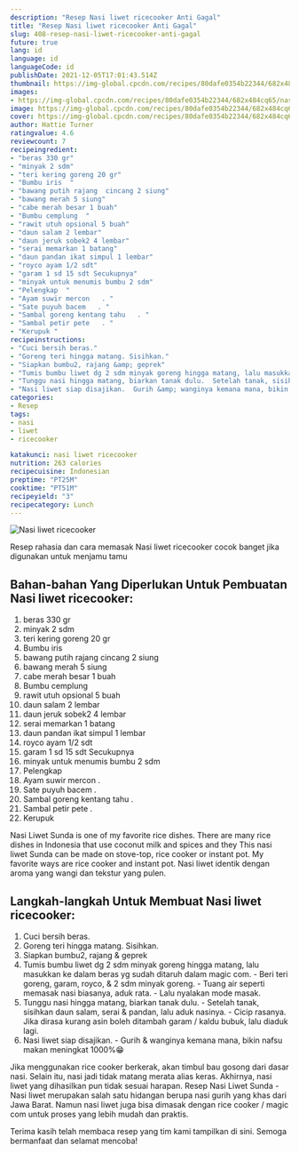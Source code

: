 ```yaml
---
description: "Resep Nasi liwet ricecooker Anti Gagal"
title: "Resep Nasi liwet ricecooker Anti Gagal"
slug: 408-resep-nasi-liwet-ricecooker-anti-gagal
future: true
lang: id
language: id
languageCode: id
publishDate: 2021-12-05T17:01:43.514Z 
thumbnail: https://img-global.cpcdn.com/recipes/80dafe0354b22344/682x484cq65/nasi-liwet-ricecooker-foto-resep-utama.png
images:
- https://img-global.cpcdn.com/recipes/80dafe0354b22344/682x484cq65/nasi-liwet-ricecooker-foto-resep-utama.png
image: https://img-global.cpcdn.com/recipes/80dafe0354b22344/682x484cq65/nasi-liwet-ricecooker-foto-resep-utama.png
cover: https://img-global.cpcdn.com/recipes/80dafe0354b22344/682x484cq65/nasi-liwet-ricecooker-foto-resep-utama.png
author: Hattie Turner
ratingvalue: 4.6
reviewcount: 7
recipeingredient:
- "beras 330 gr"
- "minyak 2 sdm"
- "teri kering goreng 20 gr"
- "Bumbu iris  "
- "bawang putih rajang  cincang 2 siung"
- "bawang merah 5 siung"
- "cabe merah besar 1 buah"
- "Bumbu cemplung  "
- "rawit utuh opsional 5 buah"
- "daun salam 2 lembar"
- "daun jeruk sobek2 4 lembar"
- "serai memarkan 1 batang"
- "daun pandan ikat simpul 1 lembar"
- "royco ayam 1/2 sdt"
- "garam 1 sd 15 sdt Secukupnya"
- "minyak untuk menumis bumbu 2 sdm"
- "Pelengkap  "
- "Ayam suwir mercon   . "
- "Sate puyuh bacem   . "
- "Sambal goreng kentang tahu   . "
- "Sambal petir pete   . "
- "Kerupuk "
recipeinstructions:
- "Cuci bersih beras."
- "Goreng teri hingga matang. Sisihkan."
- "Siapkan bumbu2, rajang &amp; geprek"
- "Tumis bumbu liwet dg 2 sdm minyak goreng hingga matang, lalu masukkan ke dalam beras yg sudah ditaruh dalam magic com. Beri teri goreng, garam, royco, &amp; 2 sdm minyak goreng. Tuang air seperti memasak nasi biasanya, aduk rata. Lalu nyalakan mode masak."
- "Tunggu nasi hingga matang, biarkan tanak dulu.  Setelah tanak, sisihkan daun salam, serai &amp; pandan, lalu aduk nasinya. Cicip rasanya. Jika dirasa kurang asin boleh ditambah garam / kaldu bubuk, lalu diaduk lagi."
- "Nasi liwet siap disajikan.  Gurih &amp; wanginya kemana mana, bikin nafsu makan meningkat 1000%😁"
categories:
- Resep
tags:
- nasi
- liwet
- ricecooker

katakunci: nasi liwet ricecooker 
nutrition: 263 calories
recipecuisine: Indonesian
preptime: "PT25M"
cooktime: "PT51M"
recipeyield: "3"
recipecategory: Lunch
---
```



![Nasi liwet ricecooker](https://img-global.cpcdn.com/recipes/80dafe0354b22344/682x484cq65/nasi-liwet-ricecooker-foto-resep-utama.png)

Resep rahasia dan cara memasak  Nasi liwet ricecooker cocok banget jika digunakan untuk menjamu tamu

<!--inarticleads1-->

## Bahan-bahan Yang Diperlukan Untuk Pembuatan Nasi liwet ricecooker:

1. beras 330 gr
1. minyak 2 sdm
1. teri kering goreng 20 gr
1. Bumbu iris  
1. bawang putih rajang  cincang 2 siung
1. bawang merah 5 siung
1. cabe merah besar 1 buah
1. Bumbu cemplung  
1. rawit utuh opsional 5 buah
1. daun salam 2 lembar
1. daun jeruk sobek2 4 lembar
1. serai memarkan 1 batang
1. daun pandan ikat simpul 1 lembar
1. royco ayam 1/2 sdt
1. garam 1 sd 15 sdt Secukupnya
1. minyak untuk menumis bumbu 2 sdm
1. Pelengkap  
1. Ayam suwir mercon   . 
1. Sate puyuh bacem   . 
1. Sambal goreng kentang tahu   . 
1. Sambal petir pete   . 
1. Kerupuk 

Nasi Liwet Sunda is one of my favorite rice dishes. There are many rice dishes in Indonesia that use coconut milk and spices and they This nasi liwet Sunda can be made on stove-top, rice cooker or instant pot. My favorite ways are rice cooker and instant pot. Nasi liwet identik dengan aroma yang wangi dan tekstur yang pulen. 

<!--inarticleads2-->

## Langkah-langkah Untuk Membuat Nasi liwet ricecooker:

1. Cuci bersih beras.
1. Goreng teri hingga matang. Sisihkan.
1. Siapkan bumbu2, rajang &amp; geprek
1. Tumis bumbu liwet dg 2 sdm minyak goreng hingga matang, lalu masukkan ke dalam beras yg sudah ditaruh dalam magic com. - Beri teri goreng, garam, royco, &amp; 2 sdm minyak goreng. - Tuang air seperti memasak nasi biasanya, aduk rata. - Lalu nyalakan mode masak.
1. Tunggu nasi hingga matang, biarkan tanak dulu.  - Setelah tanak, sisihkan daun salam, serai &amp; pandan, lalu aduk nasinya. - Cicip rasanya. Jika dirasa kurang asin boleh ditambah garam / kaldu bubuk, lalu diaduk lagi.
1. Nasi liwet siap disajikan.  - Gurih &amp; wanginya kemana mana, bikin nafsu makan meningkat 1000%😁


Jika menggunakan rice cooker berkerak, akan timbul bau gosong dari dasar nasi. Selain itu, nasi jadi tidak matang merata alias keras. Akhirnya, nasi liwet yang dihasilkan pun tidak sesuai harapan. Resep Nasi Liwet Sunda - Nasi liwet merupakan salah satu hidangan berupa nasi gurih yang khas dari Jawa Barat. Namun nasi liwet juga bisa dimasak dengan rice cooker / magic com untuk proses yang lebih mudah dan praktis. 

Terima kasih telah membaca resep yang tim kami tampilkan di sini. Semoga bermanfaat dan selamat mencoba!
